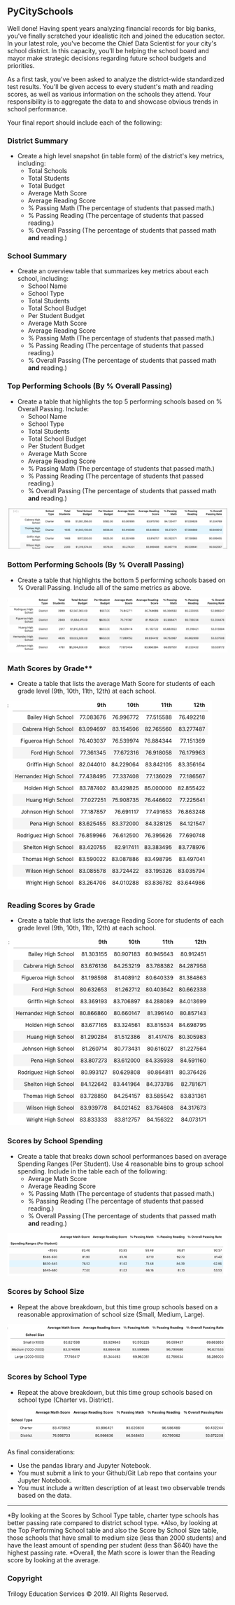 ## PyCitySchools

Well done! Having spent years analyzing financial records for big banks, you've finally scratched your idealistic itch and joined the education sector. In your latest role, you've become the Chief Data Scientist for your city's school district. In this capacity, you'll be helping the  school board and mayor make strategic decisions regarding future school budgets and priorities.

As a first task, you've been asked to analyze the district-wide standardized test results. You'll be given access to every student's math and reading scores, as well as various information on the schools they attend. Your responsibility is to aggregate the data to and showcase obvious trends in school performance.

Your final report should include each of the following:

### District Summary

* Create a high level snapshot (in table form) of the district's key metrics, including:
  * Total Schools
  * Total Students
  * Total Budget
  * Average Math Score
  * Average Reading Score
  * % Passing Math (The percentage of students that passed math.)
  * % Passing Reading (The percentage of students that passed reading.)
  * % Overall Passing (The percentage of students that passed math **and** reading.)

### School Summary

* Create an overview table that summarizes key metrics about each school, including:
  * School Name
  * School Type
  * Total Students
  * Total School Budget
  * Per Student Budget
  * Average Math Score
  * Average Reading Score
  * % Passing Math (The percentage of students that passed math.)
  * % Passing Reading (The percentage of students that passed reading.)
  * % Overall Passing (The percentage of students that passed math **and** reading.)

### Top Performing Schools (By % Overall Passing)

* Create a table that highlights the top 5 performing schools based on % Overall Passing. Include:
  * School Name
  * School Type
  * Total Students
  * Total School Budget
  * Per Student Budget
  * Average Math Score
  * Average Reading Score
  * % Passing Math (The percentage of students that passed math.)
  * % Passing Reading (The percentage of students that passed reading.)
  * % Overall Passing (The percentage of students that passed math **and** reading.)

![Top 5](images/top5.png)

### Bottom Performing Schools (By % Overall Passing)

* Create a table that highlights the bottom 5 performing schools based on % Overall Passing. Include all of the same metrics as above.

![Bottom 5](images/bottom5.png)

### Math Scores by Grade\*\*

* Create a table that lists the average Math Score for students of each grade level (9th, 10th, 11th, 12th) at each school.

![Math Score](images/math.png)

### Reading Scores by Grade

* Create a table that lists the average Reading Score for students of each grade level (9th, 10th, 11th, 12th) at each school.

![Reading Score](images/reading.png)

### Scores by School Spending

* Create a table that breaks down school performances based on average Spending Ranges (Per Student). Use 4 reasonable bins to group school spending. Include in the table each of the following:
  * Average Math Score
  * Average Reading Score
  * % Passing Math (The percentage of students that passed math.)
  * % Passing Reading (The percentage of students that passed reading.)
  * % Overall Passing (The percentage of students that passed math **and** reading.)

![School Speding](images/spending.png)

### Scores by School Size

* Repeat the above breakdown, but this time group schools based on a reasonable approximation of school size (Small, Medium, Large).

![School Size](images/size.png)

### Scores by School Type

* Repeat the above breakdown, but this time group schools based on school type (Charter vs. District).

![School Type](images/type.png)

As final considerations:

* Use the pandas library and Jupyter Notebook.
* You must submit a link to your Github/Git Lab repo that contains your Jupyter Notebook.
* You must include a written description of at least two observable trends based on the data.
---
*By looking at the Scores by School Type table, charter type schools has better passing rate compared to district school type.
*Also, by looking at the Top Performing School table and also the Score by School Size table, those schools that have small to medium size (less than 2000 students) and have the least amount of spending per student (less than $640) have the highest passing rate.
*Overall, the Math score is lower than the Reading score by looking at the average.

### Copyright

Trilogy Education Services © 2019. All Rights Reserved.
